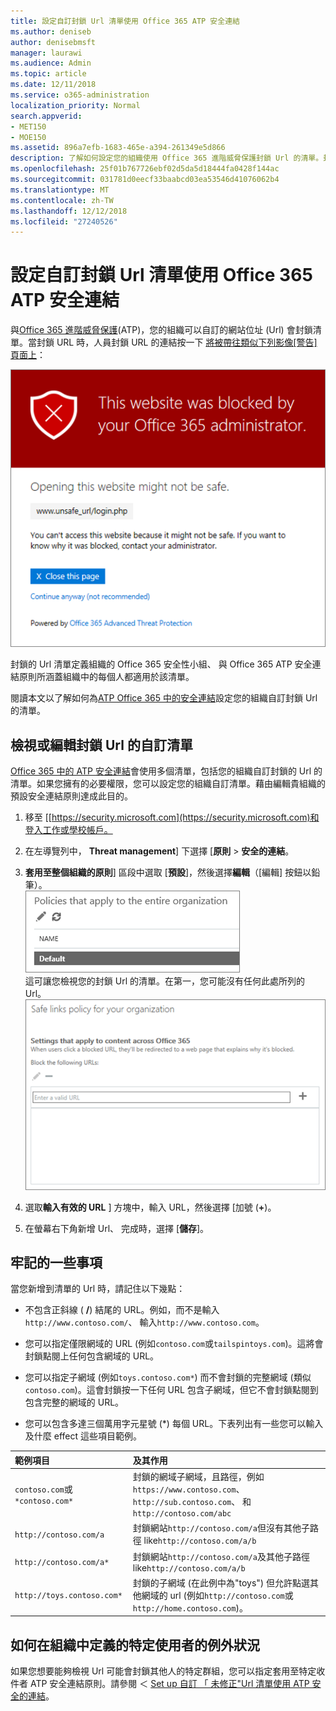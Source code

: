 ```yaml
---
title: 設定自訂封鎖 Url 清單使用 Office 365 ATP 安全連結
ms.author: deniseb
author: denisebmsft
manager: laurawi
ms.audience: Admin
ms.topic: article
ms.date: 12/11/2018
ms.service: o365-administration
localization_priority: Normal
search.appverid:
- MET150
- MOE150
ms.assetid: 896a7efb-1683-465e-a394-261349e5d866
description: 了解如何設定您的組織使用 Office 365 進階威脅保護封鎖 Url 的清單。封鎖的 Url 將會套用至電子郵件與根據您 ATP 安全連結原則的 Office 文件。
ms.openlocfilehash: 25f01b767726ebf02d5da5d18444fa0428f144ac
ms.sourcegitcommit: 031781d0eecf33baabcd03ea53546d41076062b4
ms.translationtype: MT
ms.contentlocale: zh-TW
ms.lasthandoff: 12/12/2018
ms.locfileid: "27240526"
---
```

# <a name="set-up-a-custom-blocked-urls-list-using-office-365-atp-safe-links"></a>設定自訂封鎖 Url 清單使用 Office 365 ATP 安全連結

與[Office 365 進階威脅保護](office-365-atp.md)(ATP)，您的組織可以自訂的網站位址 (Url) 會封鎖清單。當封鎖 URL 時，人員封鎖 URL 的連結按一下 [將被帶往類似下列影像[警告] 頁面上](atp-safe-links-warning-pages.md)： 
  
![封鎖此站台](media/6b4bda2d-a1e6-419e-8b10-588e83c3af3f.png)
  
封鎖的 Url 清單定義組織的 Office 365 安全性小組、 與 Office 365 ATP 安全連結原則所涵蓋組織中的每個人都適用於該清單。 
  
閱讀本文以了解如何為[ATP Office 365 中的安全連結](atp-safe-links.md)設定您的組織自訂封鎖 Url 的清單。
  
## <a name="view-or-edit-a-custom-list-of-blocked-urls"></a>檢視或編輯封鎖 Url 的自訂清單

[Office 365 中的 ATP 安全連結](atp-safe-links.md)會使用多個清單，包括您的組織自訂封鎖的 Url 的清單。如果您擁有的必要權限，您可以設定您的組織自訂清單。藉由編輯貴組織的預設安全連結原則達成此目的。
  
1. 移至 [[https://security.microsoft.com](https://security.microsoft.com)和登入工作或學校帳戶。 
    
2. 在左導覽列中， **Threat management**] 下選擇 [**原則** \> **安全的連結**。
    
3. **套用至整個組織的原則**] 區段中選取 [**預設**]，然後選擇**編輯**（[編輯] 按鈕以鉛筆）。<br/>![按一下 [編輯] 以編輯您的預設原則的安全連結保護](media/d08f9615-d947-4033-813a-d310ec2c8cca.png)<br/>這可讓您檢視您的封鎖 Url 的清單。在第一，您可能沒有任何此處所列的 Url。<br/>![封鎖預設的安全連結原則中的 Url 清單](media/575e1449-6191-40ac-b626-030a2fd3fb11.png)
  
4. 選取**輸入有效的 URL** ] 方塊中，輸入 URL，然後選擇 [加號 (**+**)。 

5. 在螢幕右下角新增 Url、 完成時，選擇 [**儲存**]。
    
## <a name="a-few-things-to-keep-in-mind"></a>牢記的一些事項

當您新增到清單的 Url 時，請記住以下幾點： 

- 不包含正斜線 ( **/**) 結尾的 URL。例如，而不是輸入`http://www.contoso.com/`、 輸入`http://www.contoso.com`。
    
- 您可以指定僅限網域的 URL (例如`contoso.com`或`tailspintoys.com`)。這將會封鎖點閱上任何包含網域的 URL。

- 您可以指定子網域 (例如`toys.contoso.com*`) 而不會封鎖的完整網域 (類似`contoso.com`)。這會封鎖按一下任何 URL 包含子網域，但它不會封鎖點閱到包含完整的網域的 URL。  
    
- 您可以包含多達三個萬用字元星號 (\*) 每個 URL。下表列出有一些您可以輸入及什麼 effect 這些項目範例。
    
|**範例項目**|**及其作用**|
|:-----|:-----|
|`contoso.com`或`*contoso.com*`  <br/> |封鎖的網域子網域，且路徑，例如`https://www.contoso.com`、 `http://sub.contoso.com`、 和`http://contoso.com/abc`  <br/> |
|`http://contoso.com/a`  <br/> |封鎖網站`http://contoso.com/a`但沒有其他子路徑 like`http://contoso.com/a/b`  <br/> |
|`http://contoso.com/a*`  <br/> |封鎖網站`http://contoso.com/a`及其他子路徑 like`http://contoso.com/a/b`  <br/> |
|`http://toys.contoso.com*`  <br/> |封鎖的子網域 (在此例中為"toys") 但允許點選其他網域的 url (例如`http://contoso.com`或`http://home.contoso.com`)。  <br/> |
   

## <a name="how-to-define-exceptions-for-certain-users-in-an-organization"></a>如何在組織中定義的特定使用者的例外狀況

如果您想要能夠檢視 Url 可能會封鎖其他人的特定群組，您可以指定套用至特定收件者 ATP 安全連結原則。請參閱 ＜ [Set up 自訂 「 未修正"Url 清單使用 ATP 安全的連結](set-up-a-custom-do-not-rewrite-urls-list-with-atp.md)。
  

